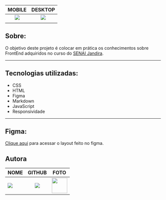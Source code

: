 ﻿
|      MOBILE         |          DESKTOP       |
|:-------------------:|:-----------------------:
|![](./imagens/landing-page.png)|![](./imagens/responsive.png)|
|                     |                        |  

## Sobre:
O objetivo deste projeto é colocar em prática os conhecimentos sobre FrontEnd adquiridos no curso do [SENAI Jandira](https://jandira.sp.senai.br/).

---

## Tecnologias utilizadas:
- CSS
- HTML
- Figma
- Markdown
- JavaScript
- Responsividade
---

## Figma:
[Clique aqui](https://www.figma.com/file/myqP66iQwzjwjrIAJyyrip/BalleBot?type=design&node-id=0-1&t=T2yg1wWTWoCFperM-0) para acessar o layout feito no figma.


## **Autora**

| NOME                                                                                                                                                                                      |                                                     GITHUB                                                      |                                       FOTO                                       |
| :----------------------------------------------------------------------------------------------------------------------------------------------------------------------------------------- | :-------------------------------------------------------------------------------------------------------------: | :------------------------------------------------------------------------------: |
| <a href="https://github.com/ingryd16"><img src="https://img.shields.io/badge/DESENVOLVEDORA-INGRYD%20SHIRLLEY-informational?style=for-the-badge&logo=appveyorlabelColor=222222"></a> |   <a href="https://github.com/leticia-evelin"><img src="https://skillicons.dev/icons?i=github&theme="/></a>   | <img src="https://avatars.githubusercontent.com/ingryd16" height="50"></a> |
